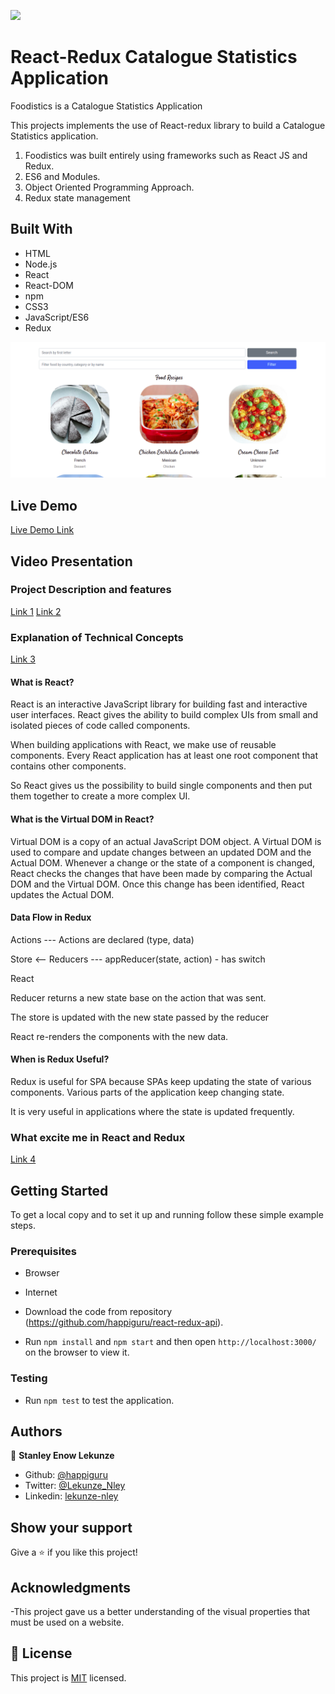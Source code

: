 ![](https://img.shields.io/badge/Microverse-blueviolet)
# React-Redux Catalogue Statistics Application
Foodistics is a Catalogue Statistics Application

This projects implements the use of React-redux library to build a Catalogue Statistics application.

1. Foodistics was built entirely using frameworks such as React JS and Redux.
2. ES6 and Modules.
3. Object Oriented Programming Approach.
4. Redux state management

## Built With

- HTML
- Node.js
- React
- React-DOM
- npm
- CSS3
- JavaScript/ES6
- Redux

![screenshot](./src/images/pict.png)
## Live Demo

[Live Demo Link](https://food-react-redux-api.herokuapp.com/)

## Video Presentation

### Project Description and features

[Link 1](https://www.loom.com/share/abc358ee82694bba9f439f379170d93e)
[Link 2](https://www.loom.com/share/af2ea8fabc7a478d86c2285c326fcd9d)
### Explanation of Technical Concepts

[Link 3](https://www.loom.com/share/fdfbf02d61bd44489fe3a6e2977a6231)

#### What is React?

React is an interactive JavaScript library for building fast and interactive user interfaces.
React gives the ability to build complex UIs from small and isolated pieces of code called components.

When building applications with React, we make use of reusable components. Every React application has at least one root component that contains other components.

So React gives us the possibility to build single components and then put them together to create a more complex UI.

#### What is the Virtual DOM in React?

Virtual DOM is a copy of an actual JavaScript DOM object.
A Virtual DOM is used to compare and update changes between an updated DOM and the Actual DOM.
Whenever a change or the state of a component is changed, React checks the changes that have been made by comparing the Actual DOM and the Virtual DOM. Once this change has been identified, React updates the Actual DOM.

#### Data Flow in Redux

Actions --- Actions are declared (type, data)

Store  <--  Reducers --- appReducer(state, action) - has switch

React

Reducer returns a new state base on the action that was sent.

The store is updated with the new state passed by the reducer

React re-renders the components with the new data.

#### When is Redux Useful?

Redux is useful for SPA because SPAs keep updating the state of various components. Various parts of the application keep changing state.

It is very useful in applications where the state is updated frequently.

### What excite me in React and Redux

[Link 4](https://www.loom.com/share/534e4a3e798f4f16904c4c41cf47a469)
## Getting Started


To get a local copy  and to set it up and running follow these simple example steps.

### Prerequisites

- Browser
- Internet

- Download the code from repository (https://github.com/happiguru/react-redux-api).
- Run `npm install` and `npm start` and then open `http://localhost:3000/` on the browser to view it.

### Testing

- Run `npm test` to test the application.

## Authors

👤 **Stanley Enow Lekunze**

- Github: [@happiguru](https://github.com/happiguru)
- Twitter: [@Lekunze_Nley](https://twitter.com/Lekunze_Nley)
- Linkedin: [lekunze-nley](https://www.linkedin.com/in/lekunze-nley/)


## Show your support

Give a ⭐️ if you like this project!

## Acknowledgments
-This project gave us a better understanding of the visual properties that must be used on a website.

## 📝 License

This project is [MIT](LICENSE) licensed.
